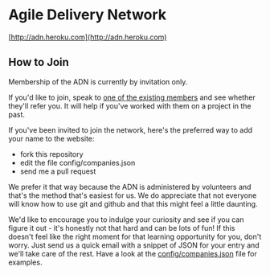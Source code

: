 # Agile Delivery Network

[http://adn.heroku.com](http://adn.heroku.com)

## How to Join

Membership of the ADN is currently by invitation only.

If you'd like to join, speak to [one of the existing members](http://adn.heroku.com) and see whether they'll refer you. It will help if you've worked with them on a project in the past.

If you've been invited to join the network, here's the preferred way to add your name to the website:

  * fork this repository
  * edit the file config/companies.json 
  * send me a pull request

We prefer it that way because the ADN is administered by volunteers and that's the method that's easiest for us. We do appreciate that not everyone will know how to use git and github and that this might feel a little daunting. 

We'd like to encourage you to indulge your curiosity and see if you can figure it out - it's honestly not that hard and can be lots of fun! If this doesn't feel like the right moment for that learning opportunity for you, don't worry. Just send us a quick email with a snippet of JSON for your entry and we'll take care of the rest. Have a look at the [config/companies.json](http://github.com/mattwynne/adn/raw/master/config/companies.json) file for examples.
